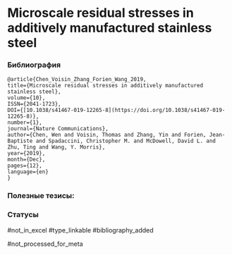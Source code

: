 # Microscale residual stresses in additively manufactured stainless steel

### Библиография
```
@article{Chen_Voisin_Zhang_Forien_Wang_2019,
title={Microscale residual stresses in additively manufactured stainless steel},
volume={10},
ISSN={2041-1723},
DOI={[10.1038/s41467-019-12265-8](https://doi.org/10.1038/s41467-019-12265-8)},
number={1},
journal={Nature Communications},
author={Chen, Wen and Voisin, Thomas and Zhang, Yin and Forien, Jean-Baptiste and Spadaccini, Christopher M. and McDowell, David L. and Zhu, Ting and Wang, Y. Morris},
year={2019},
month={Dec},
pages={12},
language={en}
}
```

### Полезные тезисы:

### Статусы
#not_in_excel 
#type_linkable 
#bibliography_added

#not_processed_for_meta
